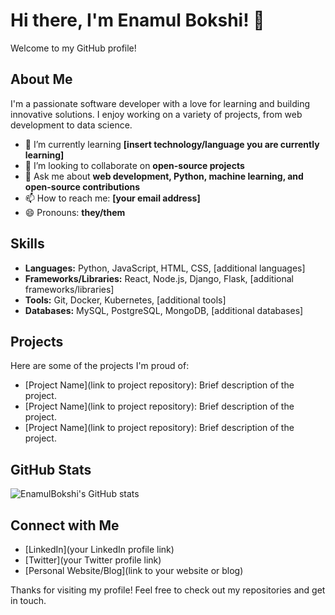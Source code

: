 # Hi there, I'm Enamul Bokshi! 👋

Welcome to my GitHub profile!

## About Me

I'm a passionate software developer with a love for learning and building innovative solutions. I enjoy working on a variety of projects, from web development to data science.

- 🌱 I’m currently learning **[insert technology/language you are currently learning]**
- 👯 I’m looking to collaborate on **open-source projects**
- 💬 Ask me about **web development, Python, machine learning, and open-source contributions**
- 📫 How to reach me: **[your email address]**
- 😄 Pronouns: **they/them**

## Skills

- **Languages:** Python, JavaScript, HTML, CSS, [additional languages]
- **Frameworks/Libraries:** React, Node.js, Django, Flask, [additional frameworks/libraries]
- **Tools:** Git, Docker, Kubernetes, [additional tools]
- **Databases:** MySQL, PostgreSQL, MongoDB, [additional databases]

## Projects

Here are some of the projects I'm proud of:

- [Project Name](link to project repository): Brief description of the project.
- [Project Name](link to project repository): Brief description of the project.
- [Project Name](link to project repository): Brief description of the project.

## GitHub Stats

![EnamulBokshi's GitHub stats](https://github-readme-stats.vercel.app/api?username=EnamulBokshi&show_icons=true&theme=radical)

## Connect with Me

- [LinkedIn](your LinkedIn profile link)
- [Twitter](your Twitter profile link)
- [Personal Website/Blog](link to your website or blog)

Thanks for visiting my profile! Feel free to check out my repositories and get in touch.
